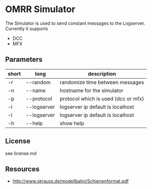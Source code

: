 # OMRR Simulator

The Simulator is used to send constant messages to the Logserver. Currently it supports 
* DCC
* MFX

## Parameters
| short | long        | description                         |
|-------|-------------|-------------------------------------|
| -r    | --random    | randomize time between messages     |
| -n    | --name      | hostname for the simulator          |
| -p    | --protocol  | protocol which is used (dcc or mfx) |
| -l    | --logserver | logserver ip default is localhost   |
| -l    | --logserver | logserver ip default is localhost   |
| -h    | --help      | show help                           |
## License
see license.md

## Resources
* http://www.skrauss.de/modellbahn/Schienenformat.pdf